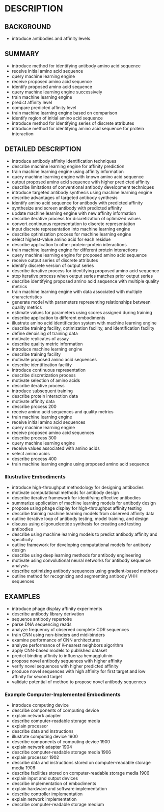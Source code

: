 # DESCRIPTION

## BACKGROUND

- introduce antibodies and affinity levels

## SUMMARY

- introduce method for identifying antibody amino acid sequence
- receive initial amino acid sequence
- query machine learning engine
- receive proposed amino acid sequence
- identify proposed amino acid sequence
- query machine learning engine successively
- train machine learning engine
- predict affinity level
- compare predicted affinity level
- train machine learning engine based on comparison
- identify region of initial amino acid sequence
- introduce method for identifying series of discrete attributes
- introduce method for identifying amino acid sequence for protein interaction

## DETAILED DESCRIPTION

- introduce antibody affinity identification techniques
- describe machine learning engine for affinity prediction
- train machine learning engine using affinity information
- query machine learning engine with known amino acid sequence
- output proposed amino acid sequence with higher predicted affinity
- describe limitations of conventional antibody development techniques
- introduce targeted antibody synthesis using machine learning engine
- describe advantages of targeted antibody synthesis
- identify amino acid sequence for antibody with predicted affinity
- synthesize and screen antibody with predicted affinity
- update machine learning engine with new affinity information
- describe iterative process for discretization of optimized values
- convert continuous representation to discrete representation
- input discrete representation into machine learning engine
- describe optimization process for machine learning engine
- select highest-value amino acid for each residue
- describe application to other protein-protein interactions
- train machine learning engine for different protein interactions
- query machine learning engine for proposed amino acid sequence
- receive output series of discrete attributes
- identify discrete version of output series
- describe iterative process for identifying proposed amino acid sequence
- stop iterative process when output series matches prior output series
- describe identifying proposed amino acid sequence with multiple quality metrics
- train machine learning engine with data associated with multiple characteristics
- generate model with parameters representing relationships between quality metrics
- estimate values for parameters using scores assigned during training
- describe application to different embodiments
- illustrate amino acid identification system with machine learning engine
- describe training facility, optimization facility, and identification facility
- define denoising of training data
- motivate replicates of assay
- describe quality metric information
- introduce machine learning engine
- describe training facility
- motivate proposed amino acid sequences
- describe identification facility
- introduce continuous representation
- describe discretization process
- motivate selection of amino acids
- describe iterative process
- introduce subsequent training
- describe protein interaction data
- motivate affinity data
- describe process 200
- receive amino acid sequences and quality metrics
- train machine learning engine
- receive initial amino acid sequences
- query machine learning engine
- receive proposed amino acid sequences
- describe process 300
- query machine learning engine
- receive values associated with amino acids
- select amino acids
- describe process 400
- train machine learning engine using proposed amino acid sequence

### Illustrative Embodiments

- introduce high-throughput methodology for designing antibodies
- motivate computational methods for antibody design
- describe iterative framework for identifying effective antibodies
- summarize application of machine learning models for antibody design
- propose using phage display for high-throughput affinity testing
- describe training machine learning models from observed affinity data
- outline iterative loop of antibody testing, model training, and design
- discuss using oligonucleotide synthesis for creating and testing antibodies
- describe using machine learning models to predict antibody affinity and specificity
- outline framework for developing computational models for antibody design
- describe using deep learning methods for antibody engineering
- motivate using convolutional neural networks for antibody sequence analysis
- describe optimizing antibody sequences using gradient-based methods
- outline method for recognizing and segmenting antibody VHH sequences

## EXAMPLES

- introduce phage display affinity experiments
- describe antibody library derivation
- sequence antibody repertoire
- parse DNA sequencing reads
- analyze frequency of observed complete CDR sequences
- train CNN using non-binders and mid-binders
- examine performance of CNN architectures
- analyze performance of K-nearest neighbors algorithm
- apply CNN-based models to published dataset
- predict binding affinity to influenza hemagglutinin
- propose novel antibody sequences with higher affinity
- verify novel sequences with higher predicted affinity
- produce novel sequences with high affinity for first target and low affinity for second target
- validate potential of method to propose novel antibody sequences

### Example Computer-Implemented Embodiments

- introduce computing device
- describe components of computing device
- explain network adapter
- describe computer-readable storage media
- explain processor
- describe data and instructions
- illustrate computing device 1900
- describe components of computing device 1900
- explain network adapter 1904
- describe computer-readable storage media 1906
- explain processor 1902
- describe data and instructions stored on computer-readable storage media 1906
- describe facilities stored on computer-readable storage media 1906
- explain input and output devices
- describe implementation of embodiments
- explain hardware and software implementation
- describe controller implementation
- explain network implementation
- describe computer-readable storage medium

